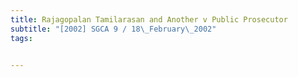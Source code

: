 ```yaml
---
title: Rajagopalan Tamilarasan and Another v Public Prosecutor 
subtitle: "[2002] SGCA 9 / 18\_February\_2002"
tags:


---
```


